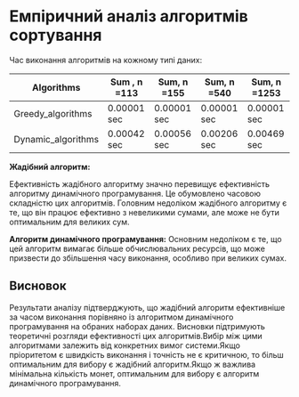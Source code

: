 # Емпіричний аналіз алгоритмів сортування

Час виконання алгоритмів на кожному типі даних:

| Algorithms           | Sum , n =113           | Sum, n =155            | Sum, n =540          | Sum, n =1253        |
| -------------------- | ---------------------- | ---------------------  | ---------------------| --------------------|
| Greedy_algorithms    | 0.00001 sec            | 0.00001 sec            | 0.00001 sec          |  0.00001 sec        |
| Dynamic_algorithms   | 0.00042 sec            | 0.00056 sec            | 0.00206 sec          |  0.00469 sec        |



**Жадібний алгоритм:**

Ефективність жадібного алгоритму значно перевищує ефективність алгоритму динамічного програмування. Це обумовлено часовою складністю цих алгоритмів. Головним недоліком жадібного алгоритму є те, що  він працює ефективно з невеликими сумами, але може не бути оптимальним для великих сум.

**Алгоритм динамічного програмування:**
Основним недоліком є те, що цей алгоритм вимагає більше обчислювальних ресурсів, що може призвести до збільшення часу виконання, особливо при великих сумах.

## Висновок
Результати аналізу підтверджують, що жадібний алгоритм ефективніше за часом виконання порівняно із алгоритмом динамічного програмування на обраних наборах даних. Висновки підтримують теоретичні розгляди ефективності цих алгоритмів.Вибір між цими алгоритмами залежить від конкретних вимог системи.Якщо пріоритетом є швидкість виконання і точність не є критичною, то більш оптимальним для вибору є жадібний алгоритм.Якщо ж важлива мінімальна кількість монет, оптимальним для вибору є алгоритм динамічного програмування.
